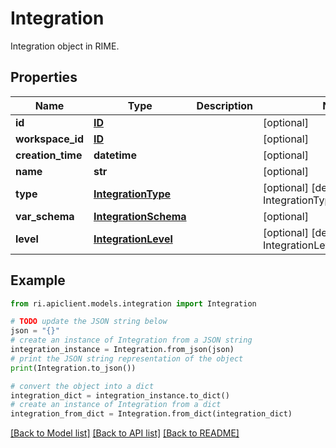 # Integration

Integration object in RIME.

## Properties

Name | Type | Description | Notes
------------ | ------------- | ------------- | -------------
**id** | [**ID**](ID.md) |  | [optional] 
**workspace_id** | [**ID**](ID.md) |  | [optional] 
**creation_time** | **datetime** |  | [optional] 
**name** | **str** |  | [optional] 
**type** | [**IntegrationType**](IntegrationType.md) |  | [optional] [default to IntegrationType.UNSPECIFIED]
**var_schema** | [**IntegrationSchema**](IntegrationSchema.md) |  | [optional] 
**level** | [**IntegrationLevel**](IntegrationLevel.md) |  | [optional] [default to IntegrationLevel.UNSPECIFIED]

## Example

```python
from ri.apiclient.models.integration import Integration

# TODO update the JSON string below
json = "{}"
# create an instance of Integration from a JSON string
integration_instance = Integration.from_json(json)
# print the JSON string representation of the object
print(Integration.to_json())

# convert the object into a dict
integration_dict = integration_instance.to_dict()
# create an instance of Integration from a dict
integration_from_dict = Integration.from_dict(integration_dict)
```
[[Back to Model list]](../README.md#documentation-for-models) [[Back to API list]](../README.md#documentation-for-api-endpoints) [[Back to README]](../README.md)

